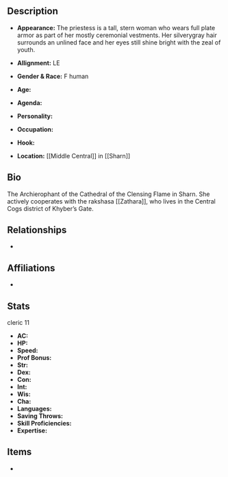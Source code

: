 ## Description
- **Appearance:** The priestess is a tall, stern woman who wears full plate armor as part of her mostly ceremonial vestments. Her silverygray hair surrounds an unlined face and her eyes still shine bright with the zeal of youth.

- **Allignment:** LE

- **Gender & Race:** F human

- **Age:** 

- **Agenda:** 

- **Personality:** 

- **Occupation:** 

- **Hook:** 

- **Location:** [[Middle Central]] in [[Sharn]]

## Bio
The Archierophant of the Cathedral of the Clensing Flame in Sharn. She actively cooperates with the rakshasa [[Zathara]], who lives in the Central Cogs district of Khyber’s Gate.

## Relationships
- 

## Affiliations
- 

## Stats
cleric 11
- **AC:** 
- **HP:** 
- **Speed:** 
- **Prof Bonus:** 
- **Str:** 
- **Dex:** 
- **Con:** 
- **Int:** 
- **Wis:** 
- **Cha:** 
- **Languages:** 
- **Saving Throws:** 
- **Skill Proficiencies:** 
- **Expertise:** 


## Items
- 
